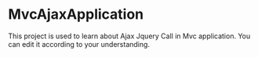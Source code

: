 # MvcAjaxApplication


This project is used to learn about Ajax Jquery Call in Mvc application. You can edit it according to your understanding.
